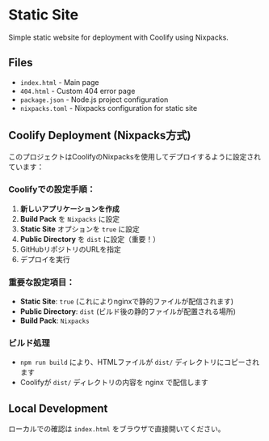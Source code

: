 # Static Site

Simple static website for deployment with Coolify using Nixpacks.

## Files

- `index.html` - Main page
- `404.html` - Custom 404 error page
- `package.json` - Node.js project configuration
- `nixpacks.toml` - Nixpacks configuration for static site

## Coolify Deployment (Nixpacks方式)

このプロジェクトはCoolifyのNixpacksを使用してデプロイするように設定されています：

### Coolifyでの設定手順：

1. **新しいアプリケーションを作成**
2. **Build Pack** を `Nixpacks` に設定
3. **Static Site** オプションを `true` に設定
4. **Public Directory** を `dist` に設定（重要！）
5. GitHubリポジトリのURLを指定
6. デプロイを実行

### 重要な設定項目：

- **Static Site**: `true` (これによりnginxで静的ファイルが配信されます)
- **Public Directory**: `dist` (ビルド後の静的ファイルが配置される場所)
- **Build Pack**: `Nixpacks`

### ビルド処理

- `npm run build` により、HTMLファイルが `dist/` ディレクトリにコピーされます
- Coolifyが `dist/` ディレクトリの内容を nginx で配信します

## Local Development

ローカルでの確認は `index.html` をブラウザで直接開いてください。
